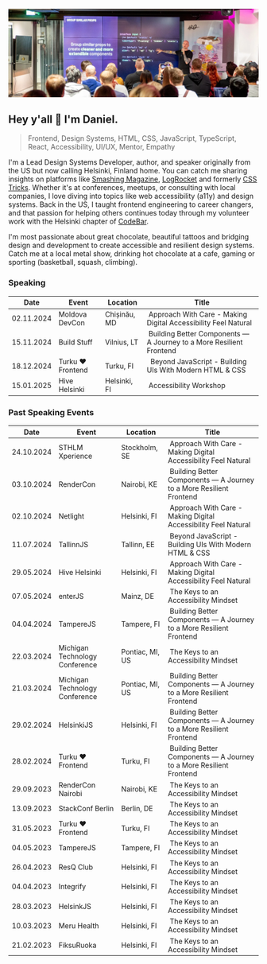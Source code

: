 ![Daniel Yuschick speaking at HelsinkiJS about building components in React and TypeScript.](./daniel-yuschick-helsinki-js.webp)

## Hey y'all 🤘 I'm Daniel.

> Frontend, Design Systems, HTML, CSS, JavaScript, TypeScript, React, Accessibility, UI/UX, Mentor, Empathy

I'm a Lead Design Systems Developer, author, and speaker originally from the US but now calling Helsinki, Finland home. You can catch me sharing insights on platforms like [Smashing Magazine](https://www.smashingmagazine.com/author/daniel-yuschick/), [LogRocket](https://blog.logrocket.com/author/danielyuschick/) and formerly [CSS Tricks](https://css-tricks.com/author/danyuschick/). Whether it's at conferences, meetups, or consulting with local companies, I love diving into topics like web accessibility (a11y) and design systems. Back in the US, I taught frontend engineering to career changers, and that passion for helping others continues today through my volunteer work with the Helsinki chapter of [CodeBar](https://codebar.io/).

I'm most passionate about great chocolate, beautiful tattoos and bridging design and development to create accessible and resilient design systems. Catch me at a local metal show, drinking hot chocolate at a cafe, gaming or sporting (basketball, squash, climbing).

### Speaking

| Date       | Event             | Location      |  Title                                                               |
| ---------- | ----------------- | ------------- | -------------------------------------------------------------------- |
| 02.11.2024 | Moldova DevCon    | Chișinău, MD  |  Approach With Care - Making Digital Accessibility Feel Natural      |
| 15.11.2024 | Build Stuff       | Vilnius, LT   |  Building Better Components — A Journey to a More Resilient Frontend |
| 18.12.2024 | Turku ❤️ Frontend | Turku, FI     |   Beyond JavaScript - Building UIs With Modern HTML & CSS    |
| 15.01.2025 | Hive Helsinki     | Helsinki, FI  |  Accessibility Workshop                                              |

### Past Speaking Events

| Date       | Event                          | Location        |  Title                                                               |
| ---------- | ------------------------------ | --------------- | -------------------------------------------------------------------- |
| 24.10.2024 | STHLM Xperience   | Stockholm, SE |  Approach With Care - Making Digital Accessibility Feel Natural      |
| 03.10.2024 | RenderCon                      | Nairobi, KE     |  Building Better Components — A Journey to a More Resilient Frontend |
| 02.10.2024 | Netlight                       | Helsinki, FI    |  Approach With Care - Making Digital Accessibility Feel Natural      |
| 11.07.2024 | TallinnJS                      | Tallinn, EE     |  Beyond JavaScript - Building UIs With Modern HTML & CSS     |
| 29.05.2024 | Hive Helsinki                  | Helsinki, FI    |  Approach With Care - Making Digital Accessibility Feel Natural      |
| 07.05.2024 | enterJS                        | Mainz, DE       |  The Keys to an Accessibility Mindset                                |
| 04.04.2024 | TampereJS                      | Tampere, FI     |  Building Better Components — A Journey to a More Resilient Frontend |
| 22.03.2024 | Michigan Technology Conference | Pontiac, MI, US |  The Keys to an Accessibility Mindset                                |
| 21.03.2024 | Michigan Technology Conference | Pontiac, MI, US |  Building Better Components — A Journey to a More Resilient Frontend |
| 29.02.2024 | HelsinkiJS                     | Helsinki, FI    |  Building Better Components — A Journey to a More Resilient Frontend |
| 28.02.2024 | Turku ❤️ Frontend              | Turku, FI       |  Building Better Components — A Journey to a More Resilient Frontend |
| 29.09.2023 | RenderCon Nairobi              | Nairobi, KE     |  The Keys to an Accessibility Mindset                                |
| 13.09.2023 | StackConf Berlin               | Berlin, DE      |  The Keys to an Accessibility Mindset                                |
| 31.05.2023 | Turku ❤️ Frontend              | Turku, FI       |  The Keys to an Accessibility Mindset                                |
| 04.05.2023 | TampereJS                      | Tampere, FI     |  The Keys to an Accessibility Mindset                                |
| 26.04.2023 | ResQ Club                      | Helsinki, FI    |  The Keys to an Accessibility Mindset                                |
| 04.04.2023 | Integrify                      | Helsinki, FI    |  The Keys to an Accessibility Mindset                                |
| 28.03.2023 | HelsinkJS                      | Helsinki, FI    |  The Keys to an Accessibility Mindset                                |
| 10.03.2023 | Meru Health                    | Helsinki, FI    |  The Keys to an Accessibility Mindset                                |
| 21.02.2023 | FiksuRuoka                     | Helsinki, FI    |  The Keys to an Accessibility Mindset                                |
